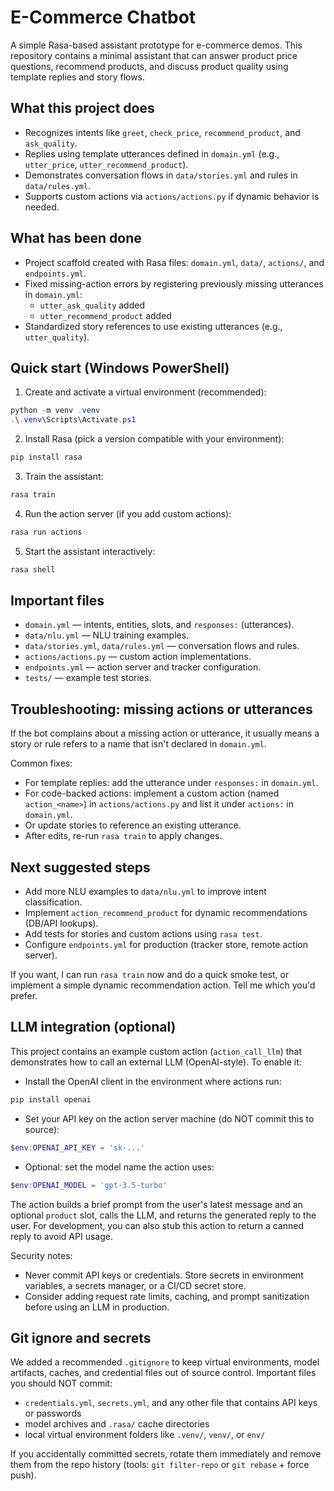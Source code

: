 # E-Commerce Chatbot

A simple Rasa-based assistant prototype for e-commerce demos. This repository contains a minimal assistant that can answer product price questions, recommend products, and discuss product quality using template replies and story flows.

## What this project does
- Recognizes intents like `greet`, `check_price`, `recommend_product`, and `ask_quality`.
- Replies using template utterances defined in `domain.yml` (e.g., `utter_price`, `utter_recommend_product`).
- Demonstrates conversation flows in `data/stories.yml` and rules in `data/rules.yml`.
- Supports custom actions via `actions/actions.py` if dynamic behavior is needed.

## What has been done
- Project scaffold created with Rasa files: `domain.yml`, `data/`, `actions/`, and `endpoints.yml`.
- Fixed missing-action errors by registering previously missing utterances in `domain.yml`:
  - `utter_ask_quality` added
  - `utter_recommend_product` added
- Standardized story references to use existing utterances (e.g., `utter_quality`).

## Quick start (Windows PowerShell)
1. Create and activate a virtual environment (recommended):
```powershell
python -m venv .venv
.\.venv\Scripts\Activate.ps1
```
2. Install Rasa (pick a version compatible with your environment):
```powershell
pip install rasa
```
3. Train the assistant:
```powershell
rasa train
```
4. Run the action server (if you add custom actions):
```powershell
rasa run actions
```
5. Start the assistant interactively:
```powershell
rasa shell
```

## Important files
- `domain.yml` — intents, entities, slots, and `responses:` (utterances).
- `data/nlu.yml` — NLU training examples.
- `data/stories.yml`, `data/rules.yml` — conversation flows and rules.
- `actions/actions.py` — custom action implementations.
- `endpoints.yml` — action server and tracker configuration.
- `tests/` — example test stories.

## Troubleshooting: missing actions or utterances
If the bot complains about a missing action or utterance, it usually means a story or rule refers to a name that isn't declared in `domain.yml`.

Common fixes:
- For template replies: add the utterance under `responses:` in `domain.yml`.
- For code-backed actions: implement a custom action (named `action_<name>`) in `actions/actions.py` and list it under `actions:` in `domain.yml`.
- Or update stories to reference an existing utterance.
- After edits, re-run `rasa train` to apply changes.

## Next suggested steps
- Add more NLU examples to `data/nlu.yml` to improve intent classification.
- Implement `action_recommend_product` for dynamic recommendations (DB/API lookups).
- Add tests for stories and custom actions using `rasa test`.
- Configure `endpoints.yml` for production (tracker store, remote action server).

If you want, I can run `rasa train` now and do a quick smoke test, or implement a simple dynamic recommendation action. Tell me which you'd prefer.

## LLM integration (optional)
This project contains an example custom action (`action_call_llm`) that demonstrates how to call an external LLM (OpenAI-style). To enable it:

- Install the OpenAI client in the environment where actions run:
```powershell
pip install openai
```
- Set your API key on the action server machine (do NOT commit this to source):
```powershell
$env:OPENAI_API_KEY = 'sk-...'
```
- Optional: set the model name the action uses:
```powershell
$env:OPENAI_MODEL = 'gpt-3.5-turbo'
```

The action builds a brief prompt from the user's latest message and an optional `product` slot, calls the LLM, and returns the generated reply to the user. For development, you can also stub this action to return a canned reply to avoid API usage.

Security notes:
- Never commit API keys or credentials. Store secrets in environment variables, a secrets manager, or a CI/CD secret store.
- Consider adding request rate limits, caching, and prompt sanitization before using an LLM in production.

## Git ignore and secrets
We added a recommended `.gitignore` to keep virtual environments, model artifacts, caches, and credential files out of source control. Important files you should NOT commit:

- `credentials.yml`, `secrets.yml`, and any other file that contains API keys or passwords
- model archives and `.rasa/` cache directories
- local virtual environment folders like `.venv/`, `venv/`, or `env/`

If you accidentally committed secrets, rotate them immediately and remove them from the repo history (tools: `git filter-repo` or `git rebase` + force push).
